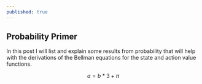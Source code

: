 ```yaml
---
published: true
---
```

## Probability Primer

In this post I will list and explain some results from probability that will help with the derivations of the Bellman equations for the state and action value functions.


$$ a = b*3 + \pi $$

